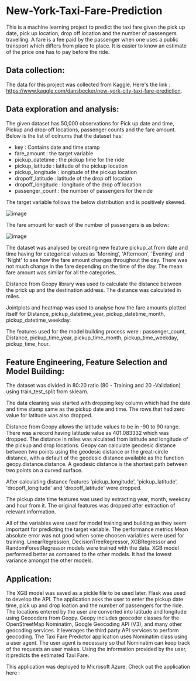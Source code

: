 # New-York-Taxi-Fare-Prediction

This is a machine learning project to predict the taxi fare given the pick up date, pick up location, drop off location and the number of passengers travelling. A fare is a fee paid by the passenger when one uses a public transport which differs from place to place. It is easier to know an estimate of the price one has to pay before the ride.

## Data collection:
The data for this project was collected from Kaggle. Here's the link : https://www.kaggle.com/dansbecker/new-york-city-taxi-fare-prediction.

## Data exploration and analysis:
The given dataset has 50,000 observations for Pick up date and time, Pickup and drop-off locations, passenger counts and the fare amount. Below is the list of colnums that the dataset has:

 - key : Contains date and time stamp 
 - fare_amount : the target variable
 - pickup_datetime : the pickup time for the ride 
 - pickup_latitude : latitude of the pickup location
 - pickup_longitude : longitude of the pickup location
 - dropoff_latitude : latitude of the drop off location
 - dropoff_longitude : longitude of the drop off location
 - passenger_count : the number of passengers for the ride

The target variable follows the below distribution and is positively skewed.


![image](https://user-images.githubusercontent.com/38220315/114553244-114f7180-9c83-11eb-9420-19724aca998d.png)

The fare amount for each of the number of passengers is as below:

![image](https://user-images.githubusercontent.com/38220315/114553789-a488a700-9c83-11eb-8dba-6816e5f0580e.png)

The dataset was analysed by creating new feature pickup_at from date and time having for categorical values as 'Morning', 'Afternoon', 'Evening' and 'Night' to see how the fare amount changes throughout the day. There was not much change in the fare depending on the time of the day. The mean fare amount was similar for all the categories.

Distance from Geopy library was used to calculate the distance between the prick up and the destination address. The distance was calculated in miles. 

Jointplots and heatmap was used to analyse how the fare amounts plotted itself for Distance, pickup_datetime_year, pickup_datetime_month, pickup_datetime_weekday.

The features used for the model building process were : passenger_count, Distance, pickup_time_year, pickup_time_month, pickup_time_weekday, pickup_time_hour.

## Feature Engineering, Feature Selection and Model Building:
The dataset was divided in 80:20 ratio (80 - Training and 20 -Validation) using train_test_split from sklearn.

The data cleaning was started with dropping key column which had the date and time stamp same as the pickup date and time. The rows that had zero value for latitude was also dropped. 

Distance from Geopy allows the latitude values to be in -90 to 90 range. There was a record having latitude value as 401.083332 which was dropped. The distance in miles was alculated from latitude and longitude of the pickup and drop locations. Geopy can calculate geodesic distance between two points using the geodesic distance or the great-circle distance, with a default of the geodesic distance available as the function geopy.distance.distance.  A geodesic distance is the shortest path between two points on a curved
surface.

After calculating distance features 'pickup_longitude', 'pickup_latitude', 'dropoff_longitude' and 'dropoff_latitude' were dropped.

The pickup date time features was used by extracting year, month, weekday and hour from it. The original features was dropped after extraction of relevant information. 

All of the variables were used for model training and building as they seem important for predicting the target variable. The performance metrics Mean absolute error was not good when some choosen variables were used for training.
LinearRegression, DecisionTreeRegressor, XGBRegressor and RandomForestRegressor models were trained with the data. XGB model performed better as compared to the other models. It had the lowest variance amongst the other models.

## Application:
The XGB model was saved as a pickle file to be used later. Flask was used to develop the API.
The application asks the user to enter the pickup date time, pick up and drop loation and the number of passengers for the ride. The locations entered by the user are converted into latitude and longitude using Geocoders from Geopy. Geopy includes geocoder classes for the OpenStreetMap Nominatim, Google Geocoding API (V3), and many other geocoding services. It leverages the third party API services to perform geocoding. The Taxi Fare Predictor application uses Nominatim class using a user agent. The user agent is necessary so that Nominatim can keep track of the requests an user makes. 
Using the information provided by the user, it predicts the estimated Taxi Fare.

This application was deployed to Microsoft Azure. 
Check out the application here : 

